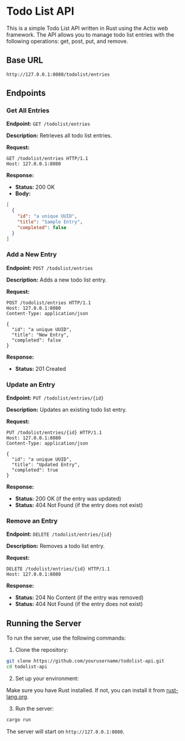 # Todo List API

This is a simple Todo List API written in Rust using the Actix web framework. The API allows you to manage todo list entries with the following operations: get, post, put, and remove.

## Base URL

```
http://127.0.0.1:8080/todolist/entries
```

## Endpoints

### Get All Entries

**Endpoint:** `GET /todolist/entries`

**Description:** Retrieves all todo list entries.

**Request:**

```http
GET /todolist/entries HTTP/1.1
Host: 127.0.0.1:8080
```

**Response:**

- **Status:** 200 OK
- **Body:**

```json
[
  {
    "id": "a unique UUID",
    "title": "Sample Entry",
    "completed": false
  }
]
```

### Add a New Entry

**Endpoint:** `POST /todolist/entries`

**Description:** Adds a new todo list entry.

**Request:**

```http
POST /todolist/entries HTTP/1.1
Host: 127.0.0.1:8080
Content-Type: application/json

{
  "id": "a unique UUID",
  "title": "New Entry",
  "completed": false
}
```

**Response:**

- **Status:** 201 Created

### Update an Entry

**Endpoint:** `PUT /todolist/entries/{id}`

**Description:** Updates an existing todo list entry.

**Request:**

```http
PUT /todolist/entries/{id} HTTP/1.1
Host: 127.0.0.1:8080
Content-Type: application/json

{
  "id": "a unique UUID",
  "title": "Updated Entry",
  "completed": true
}
```

**Response:**

- **Status:** 200 OK (if the entry was updated)
- **Status:** 404 Not Found (if the entry does not exist)

### Remove an Entry

**Endpoint:** `DELETE /todolist/entries/{id}`

**Description:** Removes a todo list entry.

**Request:**

```http
DELETE /todolist/entries/{id} HTTP/1.1
Host: 127.0.0.1:8080
```

**Response:**

- **Status:** 204 No Content (if the entry was removed)
- **Status:** 404 Not Found (if the entry does not exist)

## Running the Server

To run the server, use the following commands:

1. Clone the repository:

```sh
git clone https://github.com/yourusername/todolist-api.git
cd todolist-api
```

2. Set up your environment:

Make sure you have Rust installed. If not, you can install it from [rust-lang.org](https://www.rust-lang.org/).

3. Run the server:

```sh
cargo run
```

The server will start on `http://127.0.0.1:8080`.